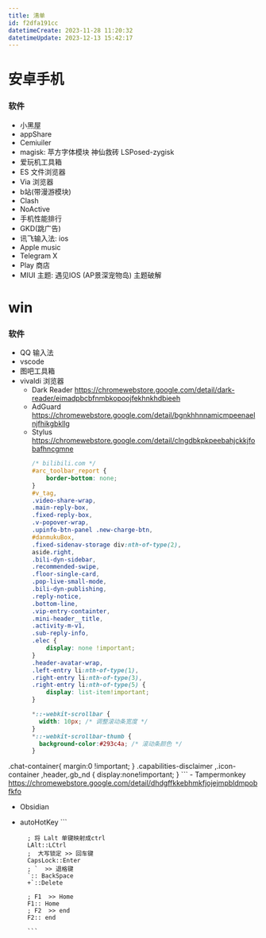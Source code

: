```yaml
---
title: 清单
id: f2dfa191cc
datetimeCreate: 2023-11-28 11:20:32
datetimeUpdate: 2023-12-13 15:42:17
---
```


# 安卓手机
### 软件
- 小黑屋
- appShare
- Cemiuiler
- magisk: 苹方字体模块 神仙救砖 LSPosed-zygisk 
- 爱玩机工具箱
- ES 文件浏览器
- Via 浏览器
- b站(带漫游模块)
- Clash
- NoActive
- 手机性能排行
- GKD(跳广告)
- 讯飞输入法: ios
- Apple music
- Telegram X
- Play 商店
- MIUI 主题: 遇见IOS (AP景深宠物岛) 主题破解

# win
### 软件
- QQ 输入法
- vscode
- 图吧工具箱
- vivaldi 浏览器
	- Dark Reader https://chromewebstore.google.com/detail/dark-reader/eimadpbcbfnmbkopoojfekhnkhdbieeh
	- AdGuard https://chromewebstore.google.com/detail/bgnkhhnnamicmpeenaelnjfhikgbkllg
	- Stylus https://chromewebstore.google.com/detail/clngdbkpkpeebahjckkjfobafhncgmne
		```css
		/* bilibili.com */
		#arc_toolbar_report {
		    border-bottom: none;
		}
		#v_tag,
		.video-share-wrap,
		.main-reply-box,
		.fixed-reply-box,
		.v-popover-wrap,
		.upinfo-btn-panel .new-charge-btn,
		#danmukuBox,
		.fixed-sidenav-storage div:nth-of-type(2),
		aside.right,
		.bili-dyn-sidebar,
		.recommended-swipe,
		.floor-single-card,
		.pop-live-small-mode,
		.bili-dyn-publishing,
		.reply-notice,
		.bottom-line,
		.vip-entry-containter,
		.mini-header__title,
		.activity-m-v1,
		.sub-reply-info,
		.elec {
		    display: none !important;
		}
		.header-avatar-wrap,
		.left-entry li:nth-of-type(1),
		.right-entry li:nth-of-type(3),
		.right-entry li:nth-of-type(5) {
		    display: list-item!important;
		}
		
		*::-webkit-scrollbar {
		  width: 10px; /* 调整滚动条宽度 */
		}
		*::-webkit-scrollbar-thumb {
		  background-color:#293c4a; /* 滚动条颜色 */
		}

.chat-container{
        margin:0 !important;
}
.capabilities-disclaimer
,.icon-container
,header,.gb_nd
{
    display:none!important;
}
		```
	- Tampermonkey https://chromewebstore.google.com/detail/dhdgffkkebhmkfjojejmpbldmpobfkfo
- Obsidian
- autoHotKey
		```
		
		; 将 Lalt 单键映射成ctrl
		LAlt::LCtrl
		;  大写锁定 >> 回车键 
		CapsLock::Enter
		; `  >> 退格键
		`:: BackSpace
		+`::Delete
		 
		; F1  >> Home
		F1:: Home
		; F2  >> end
		F2:: end
		
		```